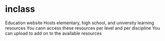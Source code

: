 # inclass
Education website
Hosts elementary, high school, and university learning resources
You cann access these resources per level and per discipline
You can upload to add on to the available resources
